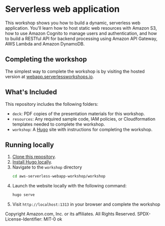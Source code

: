 # Serverless web application

This workshop shows you how to build a dynamic, serverless web application. You'll learn how to host static web resources with Amazon S3, how to use Amazon Cognito to manage users and authentication, and how to build a RESTful API for backend processing using Amazon API Gateway, AWS Lambda and Amazon DynamoDB.

## Completing the workshop

The simplest way to complete the workshop is by visiting the hosted version at [webapp.serverlessworkshops.io](https://webapp.serverlessworkshops.io).

## What's Included

This repository includes the following folders:

* `deck`: PDF copies of the presentation materials for this workshop.
* `resources`: Any required sample code, IAM policies, or Cloudformation templates needed to complete the workshop.
* `workshop`: A [Hugo](https://gohugo.io) site with instructions for completing the workshop.

## Running locally

1. [Clone this repository](https://help.github.com/articles/fork-a-repo/).
2. [Install Hugo locally](https://gohugo.io/overview/quickstart/).
3. Navigate to the `workshop` directory
    ```bash
    cd aws-serverless-webapp-workshop/workshop
    ```
4. Launch the website locally with the following command:
    ```bash
    hugo serve
    ```
5. Visit `http://localhost:1313` in your browser and complete the workshop

Copyright Amazon.com, Inc. or its affiliates. All Rights Reserved.
SPDX-License-Identifier: MIT-0
ok
